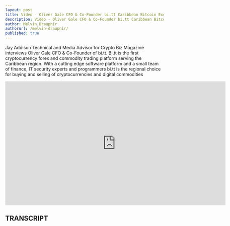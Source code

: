 ```yaml
---
layout: post
title: Video - Oliver Gale CFO & Co-Founder bi.tt Caribbean Bitcoin Exchange
description: Video - Oliver Gale CFO & Co-Founder bi.tt Caribbean Bitcoin Exchange
author: Melvin Draupnir
authorurl: /melvin-draupnir/
published: true
---
```


<p>Jay Addison Technical and Media Advisor for Crypto Biz Magazine interviews Oliver Gale CFO & Co-Founder of bi.tt. Bi.tt is the first cryptocurrency forex and commodity trading platform serving the Caribbean region. With a cutting edge software platform and a small team of finance, IT security experts and programmers bi.tt is the regional choice for buying and selling of cryptocurrencies and digital commodities</p>

<center><iframe width="700" height="394" src="https://www.youtube.com/embed/ZLgQ4CX8h6U" frameborder="0" allowfullscreen></iframe></center>

<h2>TRANSCRIPT</h2>
